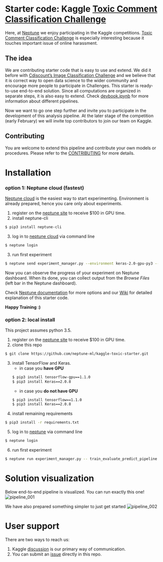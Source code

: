 # Starter code: Kaggle [Toxic Comment Classification Challenge](https://www.kaggle.com/c/jigsaw-toxic-comment-classification-challenge 'Kaggle competition')

Here, at [Neptune](https://neptune.ml/ 'machine learning lab') we enjoy participating in the Kaggle competitions. [Toxic Comment Classification Challenge](https://www.kaggle.com/c/jigsaw-toxic-comment-classification-challenge 'Kaggle competition') is especially interesting because it touches important issue of online harassment.

## The idea
We are contributing starter code that is easy to use and extend. We did it before with [Cdiscount’s Image Classification Challenge](https://github.com/deepsense-ai/cdiscount-starter) and we believe that it is correct way to open data science to the wider community and encourage more people to participate in Challenges. This starter is ready-to-use end-to-end solution. Since all computations are organized in separate steps, it is also easy to extend. Check [devbook.ipynb](https://github.com/neptune-ml/kaggle-toxic-starter/blob/master/devbook.ipynb) for more information about different pipelines.

Now we want to go one step further and invite you to participate in the development of this analysis pipeline. At the later stage of the competition (early February) we will invite top contributors to join our team on Kaggle.

## Contributing
You are welcome to extend this pipeline and contribute your own models or procedures. Please refer to the [CONTRIBUTING](https://github.com/neptune-ml/kaggle-toxic-starter/blob/master/CONTRIBUTING.md) for more details.

# Installation
### option 1: Neptune cloud (fastest)
[Neptune cloud](https://neptune.ml/ 'machine learning lab') is the easiest way to start experimenting. Environment is already prepared, hence you care only about experiments.
1. register on the [neptune site](https://neptune.ml/ 'machine learning lab') to receive $100 in GPU time.
2. install neptune-cli
```bash
$ pip3 install neptune-cli
```
3. log in to [neptune cloud](https://neptune.ml/ 'machine learning lab') via command line
```bash
$ neptune login
```
3. run first experiment
```bash
$ neptune send experiment_manager.py --environment keras-2.0-gpu-py3 --worker gcp-gpu-medium --config neptune_config.yaml -- train_evaluate_predict_pipeline --pipeline_name glove_lstm
```
Now you can observe the progress of your experiment on Neptune dashboard. When its done, you can collect output from the _Browse Files_ (left bar in the Neptune dashboard).

Check [Neptune documentation](https://docs.neptune.ml/cli/neptune_send/) for more options and our [Wiki](https://github.com/neptune-ml/kaggle-toxic-starter/wiki) for detailed explanation of this starter code.

**Happy Training :)**

### option 2: local install
This project assumes python 3.5.
1. register on the [neptune site](https://neptune.ml/ 'machine learning lab') to receive $100 in GPU time.
2. clone this repo
```bash
$ git clone https://github.com/neptune-ml/kaggle-toxic-starter.git
```
3. install TensorFlow and Keras.
    - in case you **have GPU**
    ```bash
    $ pip3 install tensorflow-gpu==1.1.0
    $ pip3 install Keras==2.0.8
    ```
    - in case you **do not have GPU**
    ```bash
    $ pip3 install tensorflow==1.1.0
    $ pip3 install Keras==2.0.8
    ```
4. install remaining requirements
```bash
$ pip3 install -r requirements.txt
```
5. log in to [neptune](https://neptune.ml/ 'machine learning lab') via command line
```bash
$ neptune login
```
6. run first experiment
```bash
$ neptune run experiment_manager.py -- train_evaluate_predict_pipeline --pipeline_name glove_lstm
```

# Solution visualization
Below end-to-end pipeline is visualized. You can run exactly this one!
![pipeline_001](https://github.com/neptune-ml/kaggle-toxic-starter/blob/master/imgs/log_reg_ensemble.png 'complex-ensemble')

We have also prepared something simpler to just get started
![pipeline_002](https://github.com/neptune-ml/kaggle-toxic-starter/blob/master/imgs/glove_lstm_pipeline.png 'simple GLOVE LSTM')


# User support
There are two ways to reach us:
1. Kaggle [discussion](https://www.kaggle.com/c/jigsaw-toxic-comment-classification-challenge/discussion) is our primary way of communication.
2. You can submit an [issue](https://github.com/neptune-ml/kaggle-toxic-starter/issues) directly in this repo.
